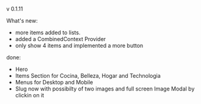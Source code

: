 v 0.1.11

What's new:

- more items added to lists.
- added a CombinedContext Provider
- only show 4 items and implemented a more button

done:

- Hero
- Items Section for Cocina, Belleza, Hogar and Technologia
- Menus for Desktop and Mobile
- Slug now with possibilty of two images and full screen Image Modal by clickin on it
